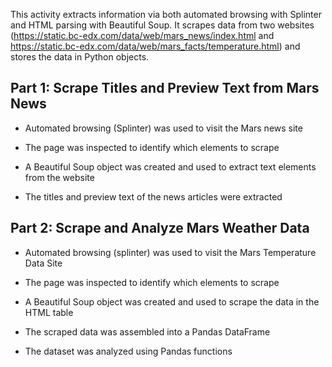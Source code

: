 This activity extracts information via both automated browsing with Splinter and HTML parsing with Beautiful Soup. It scrapes data from two websites (https://static.bc-edx.com/data/web/mars_news/index.html and https://static.bc-edx.com/data/web/mars_facts/temperature.html) and stores the data in Python objects.

Part 1: Scrape Titles and Preview Text from Mars News
-

- Automated browsing (Splinter) was used to visit the Mars news site
  
- The page was inspected to identify which elements to scrape

- A Beautiful Soup object was created and used to extract text elements from the website

- The titles and preview text of the news articles were extracted


Part 2: Scrape and Analyze Mars Weather Data
-

- Automated browsing (splinter) was used to visit the Mars Temperature Data Site

- The page was inspected to identify which elements to scrape

- A Beautiful Soup object was created and used to scrape the data in the HTML table

- The scraped data was assembled into a Pandas DataFrame

- The dataset was analyzed using Pandas functions

